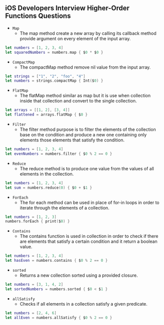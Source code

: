 ## iOS Developers Interview Higher-Order Functions Questions

- `Map`
     -  The map method create a new array by calling its callback method provide argument on every element of the input array.
       
```swift
let numbers = [1, 2, 3, 4]
let squaredNumbers = numbers.map { $0 * $0 }
```

- `CompactMap`
     - The compactMap  method remove nil value from the input array.
       
```swift
let strings = ["1", "2", "foo", "4"]
let numbers = strings.compactMap { Int($0) }

```

- `FlatMap`
     - The flatMap method similar as map but it is use when collection  inside that collection and convert to the single collection.

```swift
let arrays = [[1, 2], [3, 4]]
let flattened = arrays.flatMap { $0 }

```

- `Filter`
     - The filter method purpose is to filter the elements of the collection base on the condition and produce a new one containing only elements those elements that satisfy the condition.

```swift
let numbers = [1, 2, 3, 4]
let evenNumbers = numbers.filter { $0 % 2 == 0 }
```

- `Reduce`
     - The reduce method is to produce one value from the values of all elements in the collection.

```swift
let numbers = [1, 2, 3, 4]
let sum = numbers.reduce(0) { $0 + $1 }

```

- `ForEach`
     - The for each  method can be used in place of for-in loops in order to iterate through the elements of a collection.

```swift
let numbers = [1, 2, 3]
numbers.forEach { print($0) }
```

- `Contains`
     - The contains function is used in collection in order to check if there are elements that satisfy a certain condition and it return a boolean value.
 
```swift
let numbers = [1, 2, 3, 4]
let hasEven = numbers.contains { $0 % 2 == 0 }
```

- `sorted`
   - Returns a new collection sorted using a provided closure.
 
```swift
let numbers = [3, 1, 4, 2]
let sortedNumbers = numbers.sorted { $0 < $1 }
```
- `allSatisfy`
  - Checks if all elements in a collection satisfy a given predicate.

```swift
let numbers = [2, 4, 6]
let allEven = numbers.allSatisfy { $0 % 2 == 0 }
```
